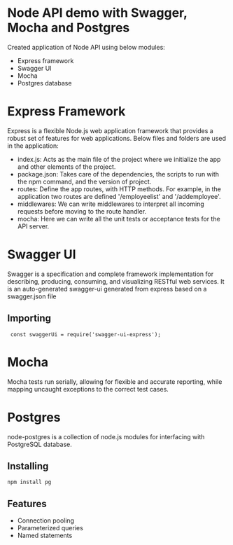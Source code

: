 # Node API demo with Swagger, Mocha and Postgres

Created application of Node API using below modules:

  - Express framework
  - Swagger UI
  - Mocha
  - Postgres database

# Express Framework
Express is a flexible Node.js web application framework that provides a robust set of features for web applications.
Below files and folders are used in the application:
- index.js: Acts as the main file of the project where we initialize the app and other elements of the project.
- package.json: Takes care of the dependencies, the scripts to run with the npm command, and the version of project.
- routes: Define the app routes, with HTTP methods. For example, in the application two routes are defined '/employeelist' and '/addemployee'.
- middlewares: We can write middlewares to interpret all incoming requests before moving to the route handler. 
- mocha: Here we can write all the unit tests or acceptance tests for the API server.

# Swagger UI
Swagger is a specification and complete framework implementation for describing, producing, consuming, and visualizing RESTful web services. It is an auto-generated swagger-ui generated from express based on a swagger.json file

## Importing
` 
const swaggerUi = require('swagger-ui-express'); 
`

# Mocha
Mocha tests run serially, allowing for flexible and accurate reporting, while mapping uncaught exceptions to the correct test cases.

# Postgres
node-postgres is a collection of node.js modules for interfacing with PostgreSQL database.

## Installing
`
npm install pg
`
## Features
- Connection pooling
- Parameterized queries
- Named statements
